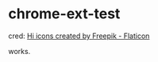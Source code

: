 # chrome-ext-test

cred:
    [Hi icons created by Freepik - Flaticon](https://www.flaticon.com/free-icons/hi)

works.
